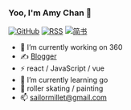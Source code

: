 ### Yoo, I'm Amy Chan 👋

[![GitHub](https://img.shields.io/badge/dynamic/json?logo=github&label=GitHub&labelColor=495867&color=495867&query=%24.data.totalSubs&url=https%3A%2F%2Fapi.spencerwoo.com%2Fsubstats%2F%3Fsource%3Dgithub%26queryKey%3Dsailormillet&style=flat-square)](https://github.com/sailormillet)
[![RSS](https://img.shields.io/badge/dynamic/json?logo=rss&logoColor=white&label=RSS&labelColor=95B8D1&color=95B8D1&query=%24.data.totalSubs&url=https%3A%2F%2Fapi.spencerwoo.com%2Fsubstats%2F%3Fsource%3Dfeedly%257Cinoreader%257CfeedsPub%26queryKey%3Dhttps://sailormillet.github.io/atom.xml&style=flat-square)](https://sailormillet.github.io/)
[![简书](https://img.shields.io/badge/dynamic/json?label=简书&labelColor=ec7259&color=ec7259&query=%24.data.totalSubs&url=https%3A%2F%2Fapi.spencerwoo.com%2Fsubstats%2F%3Fsource%3Dgithub%26queryKey%3Dsailormillet&style=flat-square)](https://www.jianshu.com/u/b6624224c411)

- 🔭 I’m currently working on 360
- ✍️ [Blogger](https://sailormillet.github.io)
- ⚡ react / JavaScript / vue
- 🌱 I’m currently learning go
- 🏃 roller skating / painting
- 📫 sailormillet@gmail.com

<!--
**sailormillet/sailormillet** is a ✨ _special_ ✨ repository because its `README.md` (this file) appears on your GitHub profile.
![Hemant Joshi Github Stats](https://github-readme-stats.vercel.app/api?username=sailormillet&show_icons=true&title_color=fff&icon_color=79ff97&text_color=9f9f9f&bg_color=151515&hide=["contribs"])
Here are some ideas to get you started:
![GitHub](https://img.shields.io/badge/GitHub-10k+-yellow.svg?style=social&logo=github)
- 🔭 I’m currently working on ...
- 🌱 I’m currently learning ...
- 👯 I’m looking to collaborate on ...
- 🤔 I’m looking for help with ...
- 💬 Ask me about ...
- 📫 How to reach me: ...
- 😄 Pronouns: ...
- ⚡ Fun fact: ...
- ⚡ C++ / Python.
- 🖋 Writer at [sspai](https://sspai.com/u/aw0luepf/posts)
- ✍️ [Blogger](https://sailormillet.github.io)
- 🏃 Sailing / Kayak / Scuba Diving / Windsurfing / Table Tennis / Cycling
- 🥋 Boxing / Tai Chi
- ♟ Chinese Chess / Chess 
-->
